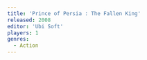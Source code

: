 ```yaml
---
title: 'Prince of Persia : The Fallen King'
released: 2008
editor: 'Ubi Soft'
players: 1
genres:
  - Action
---
```

